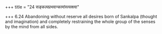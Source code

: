 +++
title = "24 सङ्कल्पप्रभवान्कामांस्त्यक्त्वा"

+++
6.24 Abandoning without reserve all desires born of Sankalpa (thought
and imagination) and completely restraining the whole group of the
senses by the mind from all sides.
